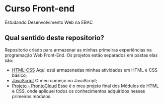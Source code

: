 # Curso Front-end
Estudando Desenvolvimento Web na EBAC
## Qual sentido deste repositorio?
Repositorio criado para armazenar as minhas primeiras experiências na programação Web Front-End.
Os projetos estão separados em pastas elas são:
- <a href="https://github.com/lucasfelipe-s/curso-frontend/tree/main/html-css" target="_blank">HTML-CSS</a> Aqui está armazenadas minhas atividades em HTML e CSS básico;
- <a href="https://github.com/lucasfelipe-s/curso-frontend/tree/main/javascript" target="_blank">JavaScript</a> O meu começo no JavaScript;
- <a href="https://github.com/lucasfelipe-s/curso-frontend/tree/main/prontocloud" target="_blank">Projeto - ProntoCloud</a> Esse é o meu projeto final dos Módulos de HTML e CSS, onde apliquei todos os conhecimentos adquiridos nesses primeiros módulos.
